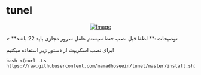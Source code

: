 # tunel

<p align="center"><a href="#"><img src="https://img.freepik.com/free-vector/data-protection-background-vector-cyber-security-technology-purple-tone_53876-136341.jpg?t=st=1720781420~exp=1720785020~hmac=8ea06b69b3ffbb1b128fe7bef4cebf1df5201a04b8e740d1b7f482c111d198ea&w=996" alt="Image"></a></p>
> **توضیحات :** لطفا قبل نصب حتما سیستم عامل سرور مجازی باید 22 باشد

برای نصب اسکریپت از دستور زیر استفاده میکنیم!

```
bash <(curl -Ls https://raw.githubusercontent.com/mamadhoseein/tunel/master/install.sh)
```
